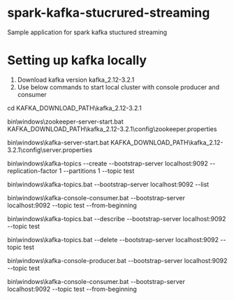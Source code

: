 # spark-kafka-stucrured-streaming
Sample application for spark kafka stuctured streaming

# Setting up kafka locally

1. Download kafka version kafka_2.12-3.2.1
2. Use below commands to start local cluster with console producer and consumer

cd KAFKA_DOWNLOAD_PATH\kafka_2.12-3.2.1

bin\windows\zookeeper-server-start.bat KAFKA_DOWNLOAD_PATH\kafka_2.12-3.2.1\config\zookeeper.properties

bin\windows\kafka-server-start.bat KAFKA_DOWNLOAD_PATH\kafka_2.12-3.2.1\config\server.properties


bin\windows\kafka-topics --create --bootstrap-server localhost:9092 --replication-factor 1 --partitions 1 --topic test


bin\windows\kafka-topics.bat --bootstrap-server localhost:9092 --list

bin\windows\kafka-console-consumer.bat --bootstrap-server localhost:9092 --topic test --from-beginning



bin\windows\kafka-topics.bat --describe --bootstrap-server localhost:9092 --topic test

bin\windows\kafka-topics.bat --delete --bootstrap-server localhost:9092 --topic test

bin\windows\kafka-console-producer.bat --bootstrap-server localhost:9092 --topic test

bin\windows\kafka-console-consumer.bat --bootstrap-server localhost:9092 --topic test --from-beginning

